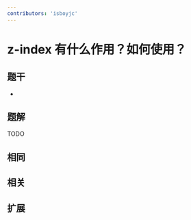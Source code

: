 ```yaml
---
contributors: 'isboyjc'
---
```


# z-index 有什么作用？如何使用？


## 题干

- 



## 题解

<!-- ::: details 点我查看题解 -->

  TODO

<!-- ::: -->



## 相同


## 相关


## 扩展

